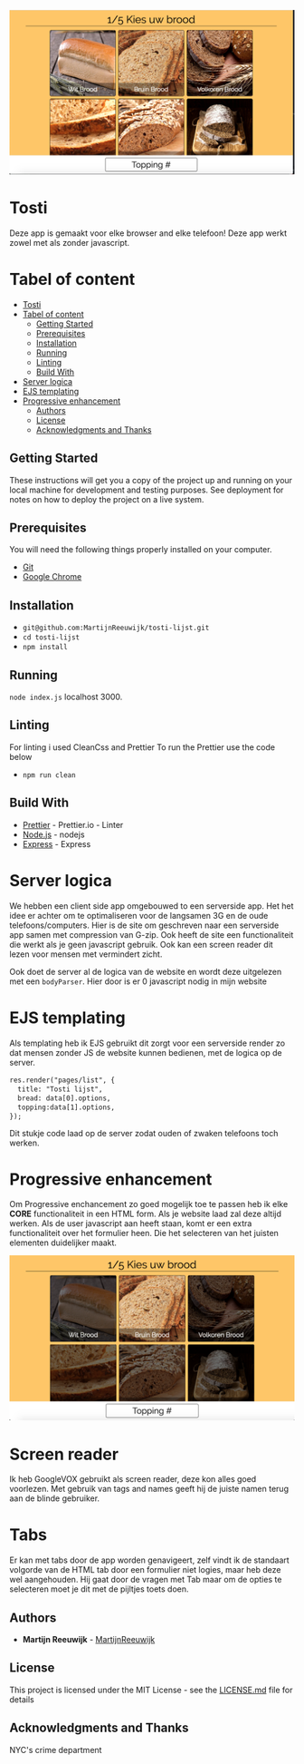 ![Demo pic](https://github.com/MartijnReeuwijk/tosti-lijst/blob/master/readmeassets/hero.png)

# Tosti

Deze app is gemaakt voor elke browser and elke telefoon!
Deze app werkt zowel met als zonder javascript.


# Tabel of content

- [Tosti](#tosti)
- [Tabel of content](#tabel-of-content)
  * [Getting Started](#getting-started)
  * [Prerequisites](#prerequisites)
  * [Installation](#installation)
  * [Running](#running)
  * [Linting](#linting)
  * [Build With](#build-with)
- [Server logica](#server-logica)
- [EJS templating](#ejs-templating)
- [Progressive enhancement](#progressive-enhancement)
  * [Authors](#authors)
  * [License](#license)
  * [Acknowledgments and Thanks](#acknowledgments-and-thanks)

## Getting Started

These instructions will get you a copy of the project up and running on your local machine for development and testing purposes. See deployment for notes on how to deploy the project on a live system.

## Prerequisites

You will need the following things properly installed on your computer.

- [Git](https://git-scm.com/)
- [Google Chrome](https://google.com/chrome/)

## Installation

- `git@github.com:MartijnReeuwijk/tosti-lijst.git`
- `cd tosti-lijst`
- `npm install`

## Running

`node index.js`
localhost 3000.

## Linting

For linting i used CleanCss and Prettier
To run the Prettier use the code below

- `npm run clean`

## Build With

- [Prettier](https://prettier.io/docs/en/options.html) - Prettier.io - Linter
- [Node.js](https://nodejs.org/en/) - nodejs
- [Express](https://expressjs.com/) - Express

# Server logica

We hebben een client side app omgebouwed to een serverside app.
Het het idee er achter om te optimaliseren voor de langsamen 3G en de oude telefoons/computers.
Hier is de site om geschreven naar een serverside app samen met compression van G-zip.
Ook heeft de site een functionaliteit die werkt als je geen javascript gebruik. Ook kan een screen reader dit lezen voor mensen met vermindert zicht.

Ook doet de server al de logica van de website en wordt deze uitgelezen met een ``` bodyParser ```.
Hier door is er 0 javascript nodig in mijn website

# EJS templating

Als templating heb ik EJS gebruikt dit zorgt voor een serverside render zo dat mensen zonder JS de website kunnen bedienen, met de logica op de server.

```
res.render("pages/list", {
  title: "Tosti lijst",
  bread: data[0].options,
  topping:data[1].options,
});
```
Dit stukje code laad op de server zodat ouden of zwaken telefoons toch werken.

# Progressive enhancement
Om Progressive enchancement zo goed mogelijk toe te passen heb ik elke **CORE** functionaliteit in een HTML form.
Als je website laad zal deze altijd werken.
Als de user javascript aan heeft staan, komt er een extra functionaliteit over het formulier heen. Die het selecteren van het juisten elementen duidelijker maakt.


![enhancement](https://github.com/MartijnReeuwijk/tosti-lijst/blob/master/readmeassets/enhancement.png)

# Screen reader
Ik heb GoogleVOX gebruikt als screen reader, deze kon alles goed voorlezen.
Met gebruik van tags and names geeft hij de juiste namen terug aan de blinde gebruiker.

# Tabs
Er kan met tabs door de app worden genavigeert, zelf vindt ik de standaart volgorde van de HTML tab door een formulier niet logies, maar heb deze wel aangehouden.
Hij gaat door de vragen met Tab maar om de opties te selecteren moet je dit met de pijltjes toets doen.

## Authors

- **Martijn Reeuwijk** - [MartijnReeuwijk](https://github.com/MartijnReeuwijk)

## License

This project is licensed under the MIT License - see the [LICENSE.md](LICENSE.md) file for details

## Acknowledgments and Thanks

NYC's crime department
